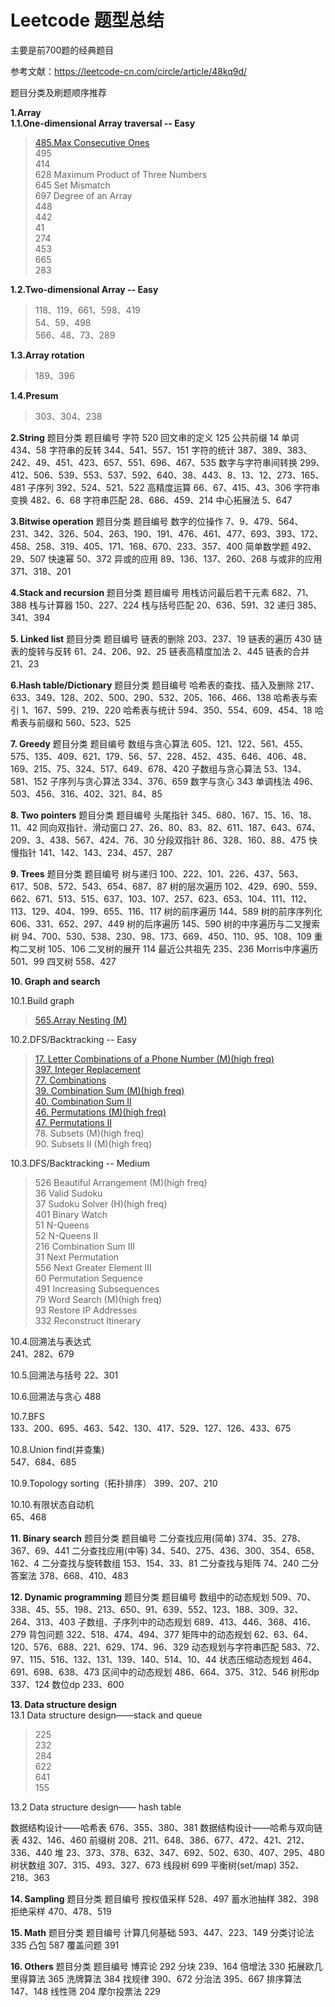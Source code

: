 # Leetcode 题型总结
主要是前700题的经典题目

参考文献：https://leetcode-cn.com/circle/article/48kq9d/

题目分类及刷题顺序推荐

**1.Array** \
**1.1.One-dimensional Array traversal -- Easy**
>[485.Max Consecutive Ones](https://github.com/sam001386/LC/blob/master/1.Array/485_Max%20Consecutive%20Ones.py) \
>495 \
>414 \
>628 Maximum Product of Three Numbers\
>645 Set Mismatch   \
>697 Degree of an Array\
>448\
>442\
>41\
>274\
>453\
>665\
>283

**1.2.Two-dimensional Array -- Easy**	
>118、119、661、598、419\
>54、59、498\
>566、48、73、289

**1.3.Array rotation**
>189、396

**1.4.Presum**
>303、304、238

**2.String**
题目分类	题目编号
字符	520
回文串的定义	125
公共前缀	14
单词	434、58
字符串的反转	344、541、557、151
字符的统计	387、389、383、242、49、451、423、657、551、696、467、535
数字与字符串间转换	299、412、506、539、553、537、592、640、38、443、8、13、12、273、165、481
子序列	392、524、521、522
高精度运算	66、67、415、43、306
字符串变换	482、6、68
字符串匹配	28、686、459、214
中心拓展法	5、647

**3.Bitwise operation**
题目分类	题目编号
数字的位操作	7、9、479、564、231、342、326、504、263、190、191、476、461、477、693、393、172、458、258、319、405、171、168、670、233、357、400
简单数学题	492、29、507
快速幂	50、372
异或的应用	89、136、137、260、268
与或非的应用	371、318、201

**4.Stack and recursion**
题目分类	题目编号
用栈访问最后若干元素	682、71、388
栈与计算器	150、227、224
栈与括号匹配	20、636、591、32
递归	385、341、394

**5. Linked list**
题目分类	题目编号
链表的删除	203、237、19
链表的遍历	430
链表的旋转与反转	61、24、206、92、25
链表高精度加法	2、445
链表的合并	21、23

**6.Hash table/Dictionary**
题目分类	题目编号
哈希表的查找、插入及删除	217、633、349、128、202、500、290、532、205、166、466、138
哈希表与索引	1、167、599、219、220
哈希表与统计	594、350、554、609、454、18
哈希表与前缀和	560、523、525

**7. Greedy**
题目分类	题目编号
数组与贪心算法	605、121、122、561、455、575、135、409、621、179、56、57、228、452、435、646、406、48、169、215、75、324、517、649、678、420
子数组与贪心算法	53、134、581、152
子序列与贪心算法	334、376、659
数字与贪心	343
单调栈法	496、503、456、316、402、321、84、85

**8. Two pointers**
题目分类	题目编号
头尾指针	345、680、167、15、16、18、11、42
同向双指针、滑动窗口	27、26、80、83、82、611、187、643、674、209、3、438、567、424、76、30
分段双指针	86、328、160、88、475
快慢指针	141、142、143、234、457、287

**9. Trees**
题目分类	题目编号
树与递归	100、222、101、226、437、563、617、508、572、543、654、687、87
树的层次遍历	102、429、690、559、662、671、513、515、637、103、107、257、623、653、104、111、112、113、129、404、199、655、116、117
树的前序遍历	144、589
树的前序序列化	606、331、652、297、449
树的后序遍历	145、590
树的中序遍历与二叉搜索树	94、700、530、538、230、98、173、669、450、110、95、108、109
重构二叉树	105、106
二叉树的展开	114
最近公共祖先	235、236
Morris中序遍历	501、99
四叉树	558、427

**10. Graph and search**

10.1.Build graph
>[565.Array Nesting (M)](https://github.com/sam001386/LC/blob/master/10.graph%20and%20search/565.%20Array%20Nesting.py)
	
10.2.DFS/Backtracking -- Easy
>[17. Letter Combinations of a Phone Number (M)(high freq)](https://github.com/sam001386/LC/blob/master/10.graph%20and%20search/17.%20Letter%20Combinations%20of%20a%20Phone%20Number.py) \
> [397. Integer Replacement](https://github.com/sam001386/LC/blob/master/10.graph%20and%20search/397.%20Integer%20Replacement.py) \
> [77. Combinations](https://github.com/sam001386/LC/blob/master/10.graph%20and%20search/77.combinations.py) \
> [39. Combination Sum (M)(high freq)](https://github.com/sam001386/LC/blob/master/10.graph%20and%20search/39.Combination%20Sum.py) \
> [40. Combination Sum II](https://github.com/sam001386/LC/blob/master/10.graph%20and%20search/40.%20Combination%20Sum%20II.py) \
> [46. Permutations (M)(high freq)](https://github.com/sam001386/LC/blob/master/10.graph%20and%20search/46.%20Permutations.py) \
> [47. Permutations II](https://github.com/sam001386/LC/blob/master/10.graph%20and%20search/47.%20Permutations%20II.py) \
> 78. Subsets (M)(high freq) \
> 90. Subsets II (M)(high freq)

10.3.DFS/Backtracking -- Medium
> 526 Beautiful Arrangement (M)(high freq) \
> 36 Valid Sudoku \
> 37 Sudoku Solver (H)(high freq) \
> 401 Binary Watch \
> 51 N-Queens \
> 52 N-Queens II \
> 216 Combination Sum III \
> 31 Next Permutation \
> 556 Next Greater Element III \
> 60 Permutation Sequence \
> 491 Increasing Subsequences \
> 79 Word Search (M)(high freq)  
> 93 Restore IP Addresses \
> 332 Reconstruct Itinerary 

10.4.回溯法与表达式	
241、282、679

10.5.回溯法与括号	
22、301

10.6.回溯法与贪心	
488

10.7.BFS	
133、200、695、463、542、130、417、529、127、126、433、675

10.8.Union find(并查集)	
547、684、685

10.9.Topology sorting（拓扑排序）	
399、207、210

10.10.有限状态自动机	
65、468

**11. Binary search**
题目分类	题目编号
二分查找应用(简单)	374、35、278、367、69、441
二分查找应用(中等)	34、540、275、436、300、354、658、162、4
二分查找与旋转数组	153、154、33、81
二分查找与矩阵	74、240
二分答案法	378、668、410、483

**12. Dynamic programming**
题目分类	题目编号
数组中的动态规划	509、70、338、45、55、198、213、650、91、639、552、123、188、309、32、264、313、403
子数组、子序列中的动态规划	689、413、446、368、416、279
背包问题	322、518、474、494、377
矩阵中的动态规划	62、63、64、120、576、688、221、629、174、96、329
动态规划与字符串匹配	583、72、97、115、516、132、131、139、140、514、10、44
状态压缩动态规划	464、691、698、638、473
区间中的动态规划	486、664、375、312、546
树形dp	337、124
数位dp	233、600

**13. Data structure design** \
13.1 Data structure design——stack and queue 
>225 \
>232 \
>284 \
>622 \
>641 \
>155 

13.2 Data structure design—— hash table

数据结构设计——哈希表	676、355、380、381
数据结构设计——哈希与双向链表	432、146、460
前缀树	208、211、648、386、677、472、421、212、336、440
堆	23、373、378、632、347、692、502、630、407、295、480
树状数组	307、315、493、327、673
线段树	699
平衡树(set/map)	352、218、363

**14. Sampling**
题目分类	题目编号
按权值采样	528、497
蓄水池抽样	382、398
拒绝采样	470、478、519

**15. Math**
题目分类	题目编号
计算几何基础	593、447、223、149
分类讨论法	335
凸包	587
覆盖问题	391

**16. Others**
题目分类	题目编号
博弈论	292
分块	239、164
倍增法	330
拓展欧几里得算法	365
洗牌算法	384
找规律	390、672
分治法	395、667
排序算法	147、148
线性筛	204
摩尔投票法	229
